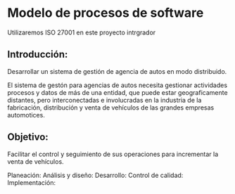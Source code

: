 # Modelo de procesos de software
Utilizaremos ISO 27001 en este proyecto intrgrador

## Introducción:
Desarrollar un sistema de gestión de agencia de autos en modo distribuido.

El sistema de gestón para agencias de autos necesita gestionar actividades procesos y datos de más de una entidad, que puede estar geograficamente distantes, pero interconectadas e involucradas en la industria de la fabricación, distribución y venta de vehículos de las grandes empresas automotices.

## Objetivo:
Facilitar el control y seguimiento de sus operaciones para incrementar la venta de vehículos.

Planeación:
Análisis y diseño:
Desarrollo:
Control de calidad:
Implementación: